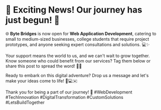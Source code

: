 # 🚀 Exciting News! Our journey has just begun! 🎉

🌐 **Byte Bridges** is now open for **Web Application Development**, catering to small to medium-sized businesses, college students that require project prototypes, and anyone seeking expert consultations and solutions. 💻✨

Your support means the world to us, and we can't wait to grow together. Know someone who could benefit from our services? Tag them below or share this post to spread the word! 📣👥

Ready to embark on this digital adventure? Drop us a message and let's make your ideas come to life! 🌟💻✉️

Thank you for being a part of our journey! 🙌 #WebDevelopment #TechInnovation #DigitalTransformation #CustomSolutions #LetsBuildTogether

